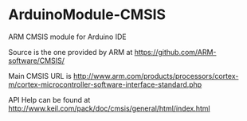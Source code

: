 # ArduinoModule-CMSIS
ARM CMSIS module for Arduino IDE

Source is the one provided by ARM at https://github.com/ARM-software/CMSIS/

Main CMSIS URL is http://www.arm.com/products/processors/cortex-m/cortex-microcontroller-software-interface-standard.php

API Help can be found at http://www.keil.com/pack/doc/cmsis/general/html/index.html
